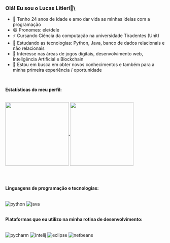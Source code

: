 ### Olá! Eu sou o Lucas Litieri👋\

- 🤔 Tenho 24 anos de idade e amo dar vida as minhas ideias com a programação
- 😄 Pronomes: ele/dele
- ⚡ Cursando Ciência da computação na universidade Tiradentes (Unit)
- 📖 Estudando as tecnologias: Python, Java, banco de dados relacionais e não relacionais
- 🔭 Interesse nas áreas de jogos digitais, desenvolvimento web, Inteligência Artificial e Blockchain
- 👯 Estou em busca em obter novos conhecimentos e também para a minha primeira experiência / oportunidade

<br>

**Estatísticas do meu perfil:**

<br>

<a href="https://github.com/anuraghazra/github-readme-stats">
  <img height=200 align="center" src="https://github-readme-stats.vercel.app/api?username=GoldMember33&show_icons=true&theme=transparent" />
</a>
<a href="https://github.com/anuraghazra/convoychat">
  <img height=200 align="center" src="https://github-readme-stats.vercel.app/api/top-langs?username=GoldMember33&layout=compact&langs_count=8&card_width=320" />
</a>

<br><br>

**Linguagens de programação e tecnologias:**

<div style="display: inline_block"><br/>
  <img align="center" alt="python" src="https://img.shields.io/badge/Python-14354C?style=for-the-badge&logo=python&logoColor=white" />
  <img align="center" alt="java" src="https://img.shields.io/badge/Java-ED8B00?style=for-the-badge&logo=openjdk&logoColor=white" />
</div><br/>

**Plataformas que eu utilizo na minha rotina de desenvolvimento:**

<div style="display: inline_block"><br/>
  <img align="center" alt="pycharm" src="https://img.shields.io/badge/pycharm-143?style=for-the-badge&logo=pycharm&logoColor=black&color=black&labelColor=green" />
  <img align="center" alt="intelij" src="https://img.shields.io/badge/IntelliJIDEA-000000.svg?style=for-the-badge&logo=intellij-idea&logoColor=white" />
  <img align="center" alt="eclipse" src="https://img.shields.io/badge/Eclipse-FE7A16.svg?style=for-the-badge&logo=Eclipse&logoColor=white" />
  <img align="center" alt="netbeans" src="https://img.shields.io/badge/NetBeansIDE-1B6AC6.svg?style=for-the-badge&logo=apache-netbeans-ide&logoColor=white" /> </div><br/>
